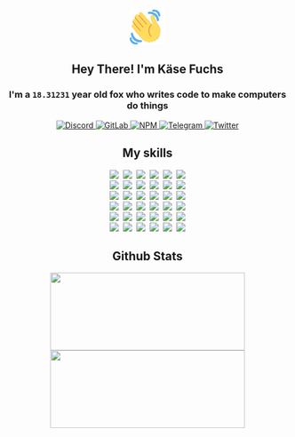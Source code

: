 <div><p align=center><img src=./resources/images/wave.gif width=64px height=64px></p><h2 align=center>Hey There! I'm Käse Fuchs</h2><h3 align=center>I'm a <code>18.31231</code> year old fox who writes code to make computers do things</h3><p align=center><a href=https://discord.com/users/507526681125322772><img alt=Discord src="https://img.shields.io/badge/Discord-5865F2?logo=discord&logoColor=white&style=flat-square#86b1fa47d2fd0e963a119b01edb25315"> </a><a href=https://gitlab.com/kasefuchs><img alt=GitLab src="https://img.shields.io/badge/GitLab-330F63?logo=gitlab&logoColor=white&style=flat-square#86b1fa47d2fd0e963a119b01edb25315"> </a><a href=https://npmjs.com/~kasefuchs><img alt=NPM src="https://img.shields.io/badge/NPM-CB3837?logo=npm&logoColor=white&style=flat-square#86b1fa47d2fd0e963a119b01edb25315"> </a><a href=https://t.me/kasefuchs><img alt=Telegram src="https://img.shields.io/badge/Telegram-2CA5E0?logo=telegram&logoColor=white&style=flat-square#86b1fa47d2fd0e963a119b01edb25315"> </a><a href=https://twitter.com/kasefuchs><img alt=Twitter src="https://img.shields.io/badge/Twitter-1DA1F2?logo=twitter&logoColor=white&style=flat-square#86b1fa47d2fd0e963a119b01edb25315"></a></p><h2 align=center>My skills</h2><p align=center><a href=https://aws.amazon.com/ ><picture><source srcset="https://skillicons.dev/icons?i=aws&theme=dark#86b1fa47d2fd0e963a119b01edb25315" media="(prefers-color-scheme: dark)"><source srcset="https://skillicons.dev/icons?i=aws&theme=light#86b1fa47d2fd0e963a119b01edb25315" media="(prefers-color-scheme: light), (prefers-color-scheme: no-preference)"><img src="https://skillicons.dev/icons?i=aws&theme=light#86b1fa47d2fd0e963a119b01edb25315"></picture></a>&nbsp;&nbsp;<a href=https://en.wikipedia.org/wiki/Bash_(Unix_shell)><picture><source srcset="https://skillicons.dev/icons?i=bash&theme=dark#86b1fa47d2fd0e963a119b01edb25315" media="(prefers-color-scheme: dark)"><source srcset="https://skillicons.dev/icons?i=bash&theme=light#86b1fa47d2fd0e963a119b01edb25315" media="(prefers-color-scheme: light), (prefers-color-scheme: no-preference)"><img src="https://skillicons.dev/icons?i=bash&theme=light#86b1fa47d2fd0e963a119b01edb25315"></picture></a>&nbsp;&nbsp;<a href=https://discord.com/developers/docs><picture><source srcset="https://skillicons.dev/icons?i=bots&theme=dark#86b1fa47d2fd0e963a119b01edb25315" media="(prefers-color-scheme: dark)"><source srcset="https://skillicons.dev/icons?i=bots&theme=light#86b1fa47d2fd0e963a119b01edb25315" media="(prefers-color-scheme: light), (prefers-color-scheme: no-preference)"><img src="https://skillicons.dev/icons?i=bots&theme=light#86b1fa47d2fd0e963a119b01edb25315"></picture></a>&nbsp;&nbsp;<a href=https://www.cloudflare.com/ ><picture><source srcset="https://skillicons.dev/icons?i=cloudflare&theme=dark#86b1fa47d2fd0e963a119b01edb25315" media="(prefers-color-scheme: dark)"><source srcset="https://skillicons.dev/icons?i=cloudflare&theme=light#86b1fa47d2fd0e963a119b01edb25315" media="(prefers-color-scheme: light), (prefers-color-scheme: no-preference)"><img src="https://skillicons.dev/icons?i=cloudflare&theme=light#86b1fa47d2fd0e963a119b01edb25315"></picture></a>&nbsp;&nbsp;<a href=https://en.wikipedia.org/wiki/CSS><picture><source srcset="https://skillicons.dev/icons?i=css&theme=dark#86b1fa47d2fd0e963a119b01edb25315" media="(prefers-color-scheme: dark)"><source srcset="https://skillicons.dev/icons?i=css&theme=light#86b1fa47d2fd0e963a119b01edb25315" media="(prefers-color-scheme: light), (prefers-color-scheme: no-preference)"><img src="https://skillicons.dev/icons?i=css&theme=light#86b1fa47d2fd0e963a119b01edb25315"></picture></a>&nbsp;&nbsp;<a href=https://www.docker.com/ ><picture><source srcset="https://skillicons.dev/icons?i=docker&theme=dark#86b1fa47d2fd0e963a119b01edb25315" media="(prefers-color-scheme: dark)"><source srcset="https://skillicons.dev/icons?i=docker&theme=light#86b1fa47d2fd0e963a119b01edb25315" media="(prefers-color-scheme: light), (prefers-color-scheme: no-preference)"><img src="https://skillicons.dev/icons?i=docker&theme=light#86b1fa47d2fd0e963a119b01edb25315"></picture></a><br><a href=https://www.electronjs.org/ ><picture><source srcset="https://skillicons.dev/icons?i=electron&theme=dark#86b1fa47d2fd0e963a119b01edb25315" media="(prefers-color-scheme: dark)"><source srcset="https://skillicons.dev/icons?i=electron&theme=light#86b1fa47d2fd0e963a119b01edb25315" media="(prefers-color-scheme: light), (prefers-color-scheme: no-preference)"><img src="https://skillicons.dev/icons?i=electron&theme=light#86b1fa47d2fd0e963a119b01edb25315"></picture></a>&nbsp;&nbsp;<a href=https://expressjs.com/ ><picture><source srcset="https://skillicons.dev/icons?i=express&theme=dark#86b1fa47d2fd0e963a119b01edb25315" media="(prefers-color-scheme: dark)"><source srcset="https://skillicons.dev/icons?i=express&theme=light#86b1fa47d2fd0e963a119b01edb25315" media="(prefers-color-scheme: light), (prefers-color-scheme: no-preference)"><img src="https://skillicons.dev/icons?i=express&theme=light#86b1fa47d2fd0e963a119b01edb25315"></picture></a>&nbsp;&nbsp;<a href=https://www.figma.com/ ><picture><source srcset="https://skillicons.dev/icons?i=figma&theme=dark#86b1fa47d2fd0e963a119b01edb25315" media="(prefers-color-scheme: dark)"><source srcset="https://skillicons.dev/icons?i=figma&theme=light#86b1fa47d2fd0e963a119b01edb25315" media="(prefers-color-scheme: light), (prefers-color-scheme: no-preference)"><img src="https://skillicons.dev/icons?i=figma&theme=light#86b1fa47d2fd0e963a119b01edb25315"></picture></a>&nbsp;&nbsp;<a href=https://firebase.google.com/ ><picture><source srcset="https://skillicons.dev/icons?i=firebase&theme=dark#86b1fa47d2fd0e963a119b01edb25315" media="(prefers-color-scheme: dark)"><source srcset="https://skillicons.dev/icons?i=firebase&theme=light#86b1fa47d2fd0e963a119b01edb25315" media="(prefers-color-scheme: light), (prefers-color-scheme: no-preference)"><img src="https://skillicons.dev/icons?i=firebase&theme=light#86b1fa47d2fd0e963a119b01edb25315"></picture></a>&nbsp;&nbsp;<a href=https://flask.palletsprojects.com/ ><picture><source srcset="https://skillicons.dev/icons?i=flask&theme=dark#86b1fa47d2fd0e963a119b01edb25315" media="(prefers-color-scheme: dark)"><source srcset="https://skillicons.dev/icons?i=flask&theme=light#86b1fa47d2fd0e963a119b01edb25315" media="(prefers-color-scheme: light), (prefers-color-scheme: no-preference)"><img src="https://skillicons.dev/icons?i=flask&theme=light#86b1fa47d2fd0e963a119b01edb25315"></picture></a>&nbsp;&nbsp;<a href=https://cloud.google.com/ ><picture><source srcset="https://skillicons.dev/icons?i=gcp&theme=dark#86b1fa47d2fd0e963a119b01edb25315" media="(prefers-color-scheme: dark)"><source srcset="https://skillicons.dev/icons?i=gcp&theme=light#86b1fa47d2fd0e963a119b01edb25315" media="(prefers-color-scheme: light), (prefers-color-scheme: no-preference)"><img src="https://skillicons.dev/icons?i=gcp&theme=light#86b1fa47d2fd0e963a119b01edb25315"></picture></a><br><a href=https://git-scm.com/ ><picture><source srcset="https://skillicons.dev/icons?i=git&theme=dark#86b1fa47d2fd0e963a119b01edb25315" media="(prefers-color-scheme: dark)"><source srcset="https://skillicons.dev/icons?i=git&theme=light#86b1fa47d2fd0e963a119b01edb25315" media="(prefers-color-scheme: light), (prefers-color-scheme: no-preference)"><img src="https://skillicons.dev/icons?i=git&theme=light#86b1fa47d2fd0e963a119b01edb25315"></picture></a>&nbsp;&nbsp;<a href=https://github.com/ ><picture><source srcset="https://skillicons.dev/icons?i=github&theme=dark#86b1fa47d2fd0e963a119b01edb25315" media="(prefers-color-scheme: dark)"><source srcset="https://skillicons.dev/icons?i=github&theme=light#86b1fa47d2fd0e963a119b01edb25315" media="(prefers-color-scheme: light), (prefers-color-scheme: no-preference)"><img src="https://skillicons.dev/icons?i=github&theme=light#86b1fa47d2fd0e963a119b01edb25315"></picture></a>&nbsp;&nbsp;<a href=https://gitlab.com/ ><picture><source srcset="https://skillicons.dev/icons?i=gitlab&theme=dark#86b1fa47d2fd0e963a119b01edb25315" media="(prefers-color-scheme: dark)"><source srcset="https://skillicons.dev/icons?i=gitlab&theme=light#86b1fa47d2fd0e963a119b01edb25315" media="(prefers-color-scheme: light), (prefers-color-scheme: no-preference)"><img src="https://skillicons.dev/icons?i=gitlab&theme=light#86b1fa47d2fd0e963a119b01edb25315"></picture></a>&nbsp;&nbsp;<a href=https://www.heroku.com/ ><picture><source srcset="https://skillicons.dev/icons?i=heroku&theme=dark#86b1fa47d2fd0e963a119b01edb25315" media="(prefers-color-scheme: dark)"><source srcset="https://skillicons.dev/icons?i=heroku&theme=light#86b1fa47d2fd0e963a119b01edb25315" media="(prefers-color-scheme: light), (prefers-color-scheme: no-preference)"><img src="https://skillicons.dev/icons?i=heroku&theme=light#86b1fa47d2fd0e963a119b01edb25315"></picture></a>&nbsp;&nbsp;<a href=https://en.wikipedia.org/wiki/HTML><picture><source srcset="https://skillicons.dev/icons?i=html&theme=dark#86b1fa47d2fd0e963a119b01edb25315" media="(prefers-color-scheme: dark)"><source srcset="https://skillicons.dev/icons?i=html&theme=light#86b1fa47d2fd0e963a119b01edb25315" media="(prefers-color-scheme: light), (prefers-color-scheme: no-preference)"><img src="https://skillicons.dev/icons?i=html&theme=light#86b1fa47d2fd0e963a119b01edb25315"></picture></a>&nbsp;&nbsp;<a href=https://en.wikipedia.org/wiki/JavaScript><picture><source srcset="https://skillicons.dev/icons?i=js&theme=dark#86b1fa47d2fd0e963a119b01edb25315" media="(prefers-color-scheme: dark)"><source srcset="https://skillicons.dev/icons?i=js&theme=light#86b1fa47d2fd0e963a119b01edb25315" media="(prefers-color-scheme: light), (prefers-color-scheme: no-preference)"><img src="https://skillicons.dev/icons?i=js&theme=light#86b1fa47d2fd0e963a119b01edb25315"></picture></a><br><a href=https://en.wikipedia.org/wiki/Linux><picture><source srcset="https://skillicons.dev/icons?i=linux&theme=dark#86b1fa47d2fd0e963a119b01edb25315" media="(prefers-color-scheme: dark)"><source srcset="https://skillicons.dev/icons?i=linux&theme=light#86b1fa47d2fd0e963a119b01edb25315" media="(prefers-color-scheme: light), (prefers-color-scheme: no-preference)"><img src="https://skillicons.dev/icons?i=linux&theme=light#86b1fa47d2fd0e963a119b01edb25315"></picture></a>&nbsp;&nbsp;<a href=https://mui.com/ ><picture><source srcset="https://skillicons.dev/icons?i=materialui&theme=dark#86b1fa47d2fd0e963a119b01edb25315" media="(prefers-color-scheme: dark)"><source srcset="https://skillicons.dev/icons?i=materialui&theme=light#86b1fa47d2fd0e963a119b01edb25315" media="(prefers-color-scheme: light), (prefers-color-scheme: no-preference)"><img src="https://skillicons.dev/icons?i=materialui&theme=light#86b1fa47d2fd0e963a119b01edb25315"></picture></a>&nbsp;&nbsp;<a href=https://en.wikipedia.org/wiki/Markdown><picture><source srcset="https://skillicons.dev/icons?i=md&theme=dark#86b1fa47d2fd0e963a119b01edb25315" media="(prefers-color-scheme: dark)"><source srcset="https://skillicons.dev/icons?i=md&theme=light#86b1fa47d2fd0e963a119b01edb25315" media="(prefers-color-scheme: light), (prefers-color-scheme: no-preference)"><img src="https://skillicons.dev/icons?i=md&theme=light#86b1fa47d2fd0e963a119b01edb25315"></picture></a>&nbsp;&nbsp;<a href=https://www.mongodb.com/ ><picture><source srcset="https://skillicons.dev/icons?i=mongodb&theme=dark#86b1fa47d2fd0e963a119b01edb25315" media="(prefers-color-scheme: dark)"><source srcset="https://skillicons.dev/icons?i=mongodb&theme=light#86b1fa47d2fd0e963a119b01edb25315" media="(prefers-color-scheme: light), (prefers-color-scheme: no-preference)"><img src="https://skillicons.dev/icons?i=mongodb&theme=light#86b1fa47d2fd0e963a119b01edb25315"></picture></a>&nbsp;&nbsp;<a href=https://www.mysql.com/ ><picture><source srcset="https://skillicons.dev/icons?i=mysql&theme=dark#86b1fa47d2fd0e963a119b01edb25315" media="(prefers-color-scheme: dark)"><source srcset="https://skillicons.dev/icons?i=mysql&theme=light#86b1fa47d2fd0e963a119b01edb25315" media="(prefers-color-scheme: light), (prefers-color-scheme: no-preference)"><img src="https://skillicons.dev/icons?i=mysql&theme=light#86b1fa47d2fd0e963a119b01edb25315"></picture></a>&nbsp;&nbsp;<a href=https://nextjs.org/ ><picture><source srcset="https://skillicons.dev/icons?i=nextjs&theme=dark#86b1fa47d2fd0e963a119b01edb25315" media="(prefers-color-scheme: dark)"><source srcset="https://skillicons.dev/icons?i=nextjs&theme=light#86b1fa47d2fd0e963a119b01edb25315" media="(prefers-color-scheme: light), (prefers-color-scheme: no-preference)"><img src="https://skillicons.dev/icons?i=nextjs&theme=light#86b1fa47d2fd0e963a119b01edb25315"></picture></a><br><a href=https://nodejs.org/en/ ><picture><source srcset="https://skillicons.dev/icons?i=nodejs&theme=dark#86b1fa47d2fd0e963a119b01edb25315" media="(prefers-color-scheme: dark)"><source srcset="https://skillicons.dev/icons?i=nodejs&theme=light#86b1fa47d2fd0e963a119b01edb25315" media="(prefers-color-scheme: light), (prefers-color-scheme: no-preference)"><img src="https://skillicons.dev/icons?i=nodejs&theme=light#86b1fa47d2fd0e963a119b01edb25315"></picture></a>&nbsp;&nbsp;<a href=https://www.postgresql.org/ ><picture><source srcset="https://skillicons.dev/icons?i=postgres&theme=dark#86b1fa47d2fd0e963a119b01edb25315" media="(prefers-color-scheme: dark)"><source srcset="https://skillicons.dev/icons?i=postgres&theme=light#86b1fa47d2fd0e963a119b01edb25315" media="(prefers-color-scheme: light), (prefers-color-scheme: no-preference)"><img src="https://skillicons.dev/icons?i=postgres&theme=light#86b1fa47d2fd0e963a119b01edb25315"></picture></a>&nbsp;&nbsp;<a href=https://learn.microsoft.com/en-us/powershell/ ><picture><source srcset="https://skillicons.dev/icons?i=powershell&theme=dark#86b1fa47d2fd0e963a119b01edb25315" media="(prefers-color-scheme: dark)"><source srcset="https://skillicons.dev/icons?i=powershell&theme=light#86b1fa47d2fd0e963a119b01edb25315" media="(prefers-color-scheme: light), (prefers-color-scheme: no-preference)"><img src="https://skillicons.dev/icons?i=powershell&theme=light#86b1fa47d2fd0e963a119b01edb25315"></picture></a>&nbsp;&nbsp;<a href=https://www.python.org/ ><picture><source srcset="https://skillicons.dev/icons?i=py&theme=dark#86b1fa47d2fd0e963a119b01edb25315" media="(prefers-color-scheme: dark)"><source srcset="https://skillicons.dev/icons?i=py&theme=light#86b1fa47d2fd0e963a119b01edb25315" media="(prefers-color-scheme: light), (prefers-color-scheme: no-preference)"><img src="https://skillicons.dev/icons?i=py&theme=light#86b1fa47d2fd0e963a119b01edb25315"></picture></a>&nbsp;&nbsp;<a href=https://www.raspberrypi.org/ ><picture><source srcset="https://skillicons.dev/icons?i=raspberrypi&theme=dark#86b1fa47d2fd0e963a119b01edb25315" media="(prefers-color-scheme: dark)"><source srcset="https://skillicons.dev/icons?i=raspberrypi&theme=light#86b1fa47d2fd0e963a119b01edb25315" media="(prefers-color-scheme: light), (prefers-color-scheme: no-preference)"><img src="https://skillicons.dev/icons?i=raspberrypi&theme=light#86b1fa47d2fd0e963a119b01edb25315"></picture></a>&nbsp;&nbsp;<a href=https://reactjs.org/ ><picture><source srcset="https://skillicons.dev/icons?i=react&theme=dark#86b1fa47d2fd0e963a119b01edb25315" media="(prefers-color-scheme: dark)"><source srcset="https://skillicons.dev/icons?i=react&theme=light#86b1fa47d2fd0e963a119b01edb25315" media="(prefers-color-scheme: light), (prefers-color-scheme: no-preference)"><img src="https://skillicons.dev/icons?i=react&theme=light#86b1fa47d2fd0e963a119b01edb25315"></picture></a><br><a href=https://redux.js.org/ ><picture><source srcset="https://skillicons.dev/icons?i=redux&theme=dark#86b1fa47d2fd0e963a119b01edb25315" media="(prefers-color-scheme: dark)"><source srcset="https://skillicons.dev/icons?i=redux&theme=light#86b1fa47d2fd0e963a119b01edb25315" media="(prefers-color-scheme: light), (prefers-color-scheme: no-preference)"><img src="https://skillicons.dev/icons?i=redux&theme=light#86b1fa47d2fd0e963a119b01edb25315"></picture></a>&nbsp;&nbsp;<a href=https://en.wikipedia.org/wiki/Regular_expression><picture><source srcset="https://skillicons.dev/icons?i=regex&theme=dark#86b1fa47d2fd0e963a119b01edb25315" media="(prefers-color-scheme: dark)"><source srcset="https://skillicons.dev/icons?i=regex&theme=light#86b1fa47d2fd0e963a119b01edb25315" media="(prefers-color-scheme: light), (prefers-color-scheme: no-preference)"><img src="https://skillicons.dev/icons?i=regex&theme=light#86b1fa47d2fd0e963a119b01edb25315"></picture></a>&nbsp;&nbsp;<a href=https://en.wikipedia.org/wiki/Sass_(stylesheet_language)><picture><source srcset="https://skillicons.dev/icons?i=sass&theme=dark#86b1fa47d2fd0e963a119b01edb25315" media="(prefers-color-scheme: dark)"><source srcset="https://skillicons.dev/icons?i=sass&theme=light#86b1fa47d2fd0e963a119b01edb25315" media="(prefers-color-scheme: light), (prefers-color-scheme: no-preference)"><img src="https://skillicons.dev/icons?i=sass&theme=light#86b1fa47d2fd0e963a119b01edb25315"></picture></a>&nbsp;&nbsp;<a href=https://www.typescriptlang.org/ ><picture><source srcset="https://skillicons.dev/icons?i=ts&theme=dark#86b1fa47d2fd0e963a119b01edb25315" media="(prefers-color-scheme: dark)"><source srcset="https://skillicons.dev/icons?i=ts&theme=light#86b1fa47d2fd0e963a119b01edb25315" media="(prefers-color-scheme: light), (prefers-color-scheme: no-preference)"><img src="https://skillicons.dev/icons?i=ts&theme=light#86b1fa47d2fd0e963a119b01edb25315"></picture></a>&nbsp;&nbsp;<a href=https://unity.com/ ><picture><source srcset="https://skillicons.dev/icons?i=unity&theme=dark#86b1fa47d2fd0e963a119b01edb25315" media="(prefers-color-scheme: dark)"><source srcset="https://skillicons.dev/icons?i=unity&theme=light#86b1fa47d2fd0e963a119b01edb25315" media="(prefers-color-scheme: light), (prefers-color-scheme: no-preference)"><img src="https://skillicons.dev/icons?i=unity&theme=light#86b1fa47d2fd0e963a119b01edb25315"></picture></a>&nbsp;&nbsp;<a href=https://workers.cloudflare.com/ ><picture><source srcset="https://skillicons.dev/icons?i=workers&theme=dark#86b1fa47d2fd0e963a119b01edb25315" media="(prefers-color-scheme: dark)"><source srcset="https://skillicons.dev/icons?i=workers&theme=light#86b1fa47d2fd0e963a119b01edb25315" media="(prefers-color-scheme: light), (prefers-color-scheme: no-preference)"><img src="https://skillicons.dev/icons?i=workers&theme=light#86b1fa47d2fd0e963a119b01edb25315"></picture></a><br></p><h2 align=center>Github Stats</h2><p align=center><picture><source srcset="https://github-readme-stats-kasefuchs.vercel.app/api/?count_private=true&hide_border=true&hide_rank=true&line_height=20&hide_title=true&username=Kasefuchs&theme=dark#86b1fa47d2fd0e963a119b01edb25315" media="(prefers-color-scheme: dark)"><source srcset="https://github-readme-stats-kasefuchs.vercel.app/api/?count_private=true&hide_border=true&hide_rank=true&line_height=20&hide_title=true&username=Kasefuchs&theme=light#86b1fa47d2fd0e963a119b01edb25315" media="(prefers-color-scheme: light), (prefers-color-scheme: no-preference)"><img align=middle width=350 height=140 src="https://github-readme-stats-kasefuchs.vercel.app/api/?count_private=true&hide_border=true&hide_rank=true&line_height=20&hide_title=true&username=Kasefuchs&theme=light#86b1fa47d2fd0e963a119b01edb25315"></picture><picture><source srcset="https://github-readme-stats-kasefuchs.vercel.app/api/top-langs/?count_private=true&hide_border=true&layout=compact&username=Kasefuchs&theme=dark#86b1fa47d2fd0e963a119b01edb25315" media="(prefers-color-scheme: dark)"><source srcset="https://github-readme-stats-kasefuchs.vercel.app/api/top-langs/?count_private=true&hide_border=true&layout=compact&username=Kasefuchs&theme=light#86b1fa47d2fd0e963a119b01edb25315" media="(prefers-color-scheme: light), (prefers-color-scheme: no-preference)"><img align=middle width=350 height=140 src="https://github-readme-stats-kasefuchs.vercel.app/api/top-langs/?count_private=true&hide_border=true&layout=compact&username=Kasefuchs&theme=light#86b1fa47d2fd0e963a119b01edb25315"></picture></p><img src="https://hit.yhype.me/github/profile?user_id=64592097#86b1fa47d2fd0e963a119b01edb25315" alt=""></div>